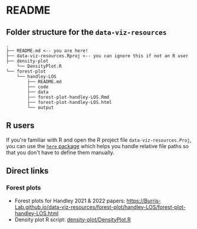 # README

## Folder structure for the `data-viz-resources` 

```
.
├── README.md <-- you are here!
├── data-viz-resources.Rproj <-- you can ignore this if not an R user
├── density-plot
    └── DensityPlot.R
└── forest-plot
    └── handley-LOS
        ├── README.md
        ├── code
        ├── data
        ├── forest-plot-handley-LOS.Rmd
        ├── forest-plot-handley-LOS.html
        └── output
```

## R users

If you're familiar with R and open the R project file `data-viz-resources.Proj`, you can use the [`here` package](https://here.r-lib.org/index.html) which helps you handle relative file paths so that you don't have to define them manually.

## Direct links

### Forest plots
- Forest plots for Handley 2021 & 2022 papers: https://Burris-Lab.github.io/data-viz-resources/forest-plot/handley-LOS/forest-plot-handley-LOS.html
- Density plot R script: [density-plot/DensityPlot.R](density-plot/DensityPlot.R)
